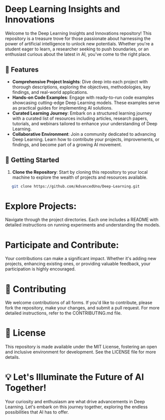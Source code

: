 # Deep Learning Insights and Innovations

Welcome to the Deep Learning Insights and Innovations repository! This repository is a treasure trove for those passionate about harnessing the power of artificial intelligence to unlock new potentials. Whether you're a student eager to learn, a researcher seeking to push boundaries, or an enthusiast curious about the latest in AI, you've come to the right place.

## 🚀 Features

- **Comprehensive Project Insights**: Dive deep into each project with thorough descriptions, exploring the objectives, methodologies, key findings, and real-world applications.
- **Hands-on Code Examples**: Engage with ready-to-run code examples showcasing cutting-edge Deep Learning models. These examples serve as practical guides for implementing AI solutions.
- **Curated Learning Journey**: Embark on a structured learning journey with a curated list of resources including articles, research papers, tutorials, and webinars tailored to enhance your understanding of Deep Learning.
- **Collaborative Environment**: Join a community dedicated to advancing Deep Learning. Learn how to contribute your projects, improvements, or findings, and become part of a growing AI movement.

## 📘 Getting Started

1. **Clone the Repository**: Start by cloning this repository to your local machine to explore the wealth of projects and resources available.
   
```bash
   git clone https://github.com/AdvancedUno/Deep-Learning.git
```


# Explore Projects: 
Navigate through the project directories. Each one includes a README with detailed instructions on running experiments and understanding the models.

# Participate and Contribute: 
Your contributions can make a significant impact. Whether it's adding new projects, enhancing existing ones, or providing valuable feedback, your participation is highly encouraged.

# 🤝 Contributing
We welcome contributions of all forms. If you'd like to contribute, please fork the repository, make your changes, and submit a pull request. For more detailed instructions, refer to the CONTRIBUTING.md file.

# 📜 License
This repository is made available under the MIT License, fostering an open and inclusive environment for development. See the LICENSE file for more details.

# 💡 Let's Illuminate the Future of AI Together!
Your curiosity and enthusiasm are what drive advancements in Deep Learning. Let's embark on this journey together, exploring the endless possibilities that AI has to offer.
